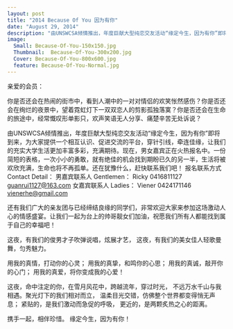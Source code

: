 ```yaml
---
layout: post
title: "2014 Because Of You 因为有你"
date: "August 29, 2014"
description: "由UNSWCSA倾情推出，年度巨献大型纯恋交友活动“缘定今生，因为有你”即将到来，为大家提供一个相互认识、促进交流的平台，穿针引线，牵连佳缘，让我们的充实大学生活更加丰富多彩，充满期待。现在，男女嘉宾正在火热报名中。一份简短的表格，一次小小的勇敢，就有绝佳的机会找到期盼已久的另一半，生活将被欢欣充满，生命也将不再孤单。"
image:
  Small: Because-Of-You-150x150.jpg
  Thumbnail:  Because-Of-You-300x200.jpg
  Cover: Because-Of-You-800x600.jpg
  feature: Because-Of-You-Normal.jpg
---
```


亲爱的会员：

你是否还会在热闹的街市中，看到人潮中的一对对情侣的欢笑怅然感伤？你是否还会在绚烂的夜景中，望着霓虹灯下一双双恋人的剪影孤独落寞？你是否还会在生命的旅途中，经常慨叹形单影只，欢声笑语无人分享、痛楚辛苦无处诉说？

由UNSWCSA倾情推出，年度巨献大型纯恋交友活动“缘定今生，因为有你”即将到来，为大家提供一个相互认识、促进交流的平台，穿针引线，牵连佳缘，让我们的充实大学生活更加丰富多彩，充满期待。现在，男女嘉宾正在火热报名中。一份简短的表格，一次小小的勇敢，就有绝佳的机会找到期盼已久的另一半，生活将被欢欣充满，生命也将不再孤单。还在犹豫什么，赶快联系我们吧！
报名联系方式 Contact Detail：
男嘉宾联系人 Gentlemen：
Ricky 0416811127 guanrui1127@163.com
女嘉宾联系人 Ladies： 
Viener 0424171146 vienerhe@gmail.com

还有我们广大的亲友团与已经缔结良缘的同学们，非常欢迎大家来参加这场激动人心的情感盛宴。让我们一起为台上的帅哥靓女们加油，祝愿我们所有人都能找到属于自己的幸福吧！

这夜，有我们的俊男才子吹弹说唱，炫展才艺，
这夜，有我们的美女佳人轻歌曼舞，匀秀魅力。

用我的真情，打动你的心灵；
用我的真挚，和鸣你的心思；
用我的真诚，敲开你的心门；
用我的真爱，将你变成我的心爱！

这夜，命中注定的你，在雪月风花中，跨越流年，穿过时光，
不远万水千山与我相遇。聚光灯下的我们相对而立，
温柔目光交错，仿佛整个世界都变得悄无声息；
紧贴的，是我们激动而急促的呼吸，
更近的，是两颗炙热之心的距离。


携手一起，相伴珍惜。
缘定今生，因为有你！

<img src="/assets/images/2014BOY/1.jpg" alt="">

<img src="/assets/images/2014BOY/2.jpg" alt="">

<img src="/assets/images/2014BOY/3.jpg" alt="">

<img src="/assets/images/2014BOY/4.jpg" alt="">

<img src="/assets/images/2014BOY/5.jpg" alt="">

<img src="/assets/images/2014BOY/6.jpg" alt="">

<img src="/assets/images/2014BOY/7.jpg" alt="">

<img src="/assets/images/2014BOY/8.jpg" alt="">

<img src="/assets/images/2014BOY/9.jpg" alt="">

<img src="/assets/images/2014BOY/10.jpg" alt="">

<img src="/assets/images/2014BOY/11.jpg" alt="">

<img src="/assets/images/2014BOY/12.jpg" alt="">

<img src="/assets/images/2014BOY/13.jpg" alt="">

<img src="/assets/images/2014BOY/14.jpg" alt="">

<img src="/assets/images/2014BOY/15.jpg" alt="">

<img src="/assets/images/2014BOY/16.jpg" alt="">

<img src="/assets/images/2014BOY/17.jpg" alt="">

<img src="/assets/images/2014BOY/18.jpg" alt="">

<img src="/assets/images/2014BOY/19.jpg" alt="">

<img src="/assets/images/2014BOY/20.jpg" alt="">

<img src="/assets/images/2014BOY/21.jpg" alt="">

<img src="/assets/images/2014BOY/22.jpg" alt="">

<img src="/assets/images/2014BOY/23.jpg" alt="">

<img src="/assets/images/2014BOY/24.jpg" alt="">




